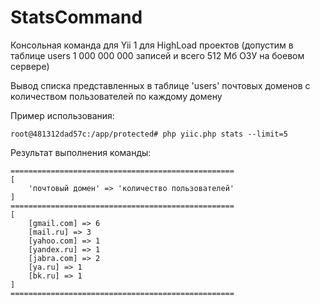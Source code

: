 # StatsCommand

Консольная команда для Yii 1 для HighLoad проектов (допустим в таблице users 1 000 000 000 записей и всего 512 Мб ОЗУ на боевом сервере)

Вывод списка представленных в таблице 'users' почтовых доменов с количеством пользователей по каждому домену

Пример использования:

    root@481312dad57c:/app/protected# php yiic.php stats --limit=5
    
Результат выполнения команды:

    ==================================================
    [
        'почтовый домен' => 'количество пользователей'
    ]
    ==================================================
    [
        [gmail.com] => 6
        [mail.ru] => 3
        [yahoo.com] => 1
        [yandex.ru] => 1
        [jabra.com] => 2
        [ya.ru] => 1
        [bk.ru] => 1
    ]
    ==================================================
